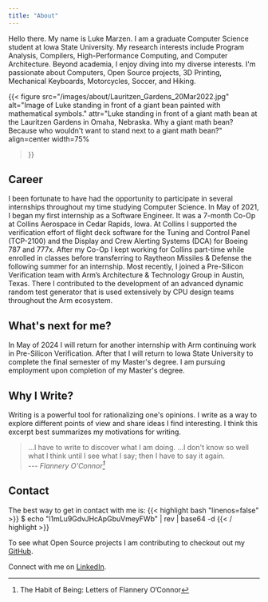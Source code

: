 ```yaml
---
title: "About"
---
```


Hello there.  My name is Luke Marzen.  I am a graduate Computer Science student at Iowa State University.  My research interests include Program Analysis, Compilers, High-Performance Computing, and Computer Architecture.  Beyond academia, I enjoy diving into my diverse interests.  I'm passionate about Computers, Open Source projects, 3D Printing, Mechanical Keyboards, Motorcycles, Soccer, and Hiking.

<!--
<figure>
    <img src="/images/about/Lauritzen_Gardens_20Mar2022.jpg"
         alt="Luke standing in front of a giant math bean at the Lauritzen Gardens in Omaha, Nebraska."
         width="80%">
    <figcaption>Luke standing in front of a giant math bean at the Lauritzen Gardens in Omaha, Nebraska.  Why a giant math bean? Because who wouldn't want to stand next to a giant math bean?</figcaption>
</figure>
-->

 	

{{< figure
  src="/images/about/Lauritzen_Gardens_20Mar2022.jpg"
  alt="Image of Luke standing in front of a giant bean painted with mathematical symbols."
  attr="Luke standing in front of a giant math bean at the Lauritzen Gardens in Omaha, Nebraska.  Why a giant math bean? Because who wouldn't want to stand next to a giant math bean?"
  align=center
  width=75%
>}}


## Career

I been fortunate to have had the opportunity to participate in several internships throughout my time studying Computer Science.  In May of 2021, I began my first internship as a Software Engineer.  It was a 7-month Co-Op at Collins Aerospace in Cedar Rapids, Iowa.  At Collins I supported the verification effort of flight deck software for the Tuning and Control Panel (TCP-2100) and the Display and Crew Alerting Systems (DCA) for Boeing 787 and 777x.  After my Co-Op I kept working for Collins part-time while enrolled in classes before transferring to Raytheon Missiles & Defense the following summer for an internship.  Most recently, I joined a Pre-Silicon Verification team with Arm’s Architecture & Technology Group in Austin, Texas.  There I contributed to the development of an advanced dynamic random test generator that is used extensively by CPU design teams throughout the Arm ecosystem.


## What's next for me? 

In May of 2024 I will return for another internship with Arm continuing work in Pre-Silicon Verification.  After that I will return to Iowa State University to complete the final semester of my Master's degree.  I am pursuing employment upon completion of my Master's degree.


## Why I Write?

Writing is a powerful tool for rationalizing one's opinions.  I write as a way to explore different points of view and share ideas I find interesting.  I think this excerpt best summarizes my motivations for writing.

> ...I have to write to discover what I am doing.  ...I don't know so well what I think until I see what I say; then I have to say it again.<br>
> --- <cite>Flannery O'Connor[^oconnor1979]</cite>

[^oconnor1979]: The Habit of Being: Letters of Flannery O’Connor


## Contact

The best way to get in contact with me is:
{{< highlight bash "linenos=false" >}}
$ echo "l1mLu9GdvJHcApGbuVmeyFWb" | rev | base64 -d
{{< / highlight >}}


To see what Open Source projects I am contributing to checkout out my [GitHub](https://github.com/lmarzen).

Connect with me on [LinkedIn](https://www.linkedin.com/in/lukemarzen/).


